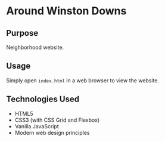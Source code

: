 # Around Winston Downs

## Purpose

Neighborhood website.

## Usage

Simply open `index.html` in a web browser to view the website.

## Technologies Used

- HTML5
- CSS3 (with CSS Grid and Flexbox)
- Vanilla JavaScript
- Modern web design principles

